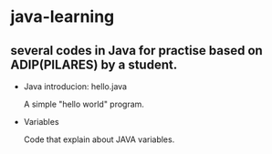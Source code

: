 # java-learning


## several codes in Java for practise based on ADIP(PILARES) by a student.


- Java introducion: hello.java

	A simple "hello world" program.

- Variables

	Code that explain about JAVA variables.





